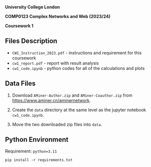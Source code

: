 **University College London**

**COMP0123 Complex Networks and Web (2023/24)**

**Coursework 1**

## Files Description

- `CW1_Instruction_2023.pdf` - instructions and requirement for this coursework
- `cw1_report.pdf` - report with result analysis
- `cw1_code.ipynb` - python codes for all of the calculations and plots

## Data Files

1. Download `AMiner-Author.zip` and `AMiner-Coauthor.zip` from https://www.aminer.cn/aminernetwork.

2. Create the `data` directory at the same level as the jupyter notebook `cw1_code.ipynb`.

3. Move the two downloaded zip files into `data`.

## Python Environment

Requirement: `python=3.11`

    pip install -r requirements.txt